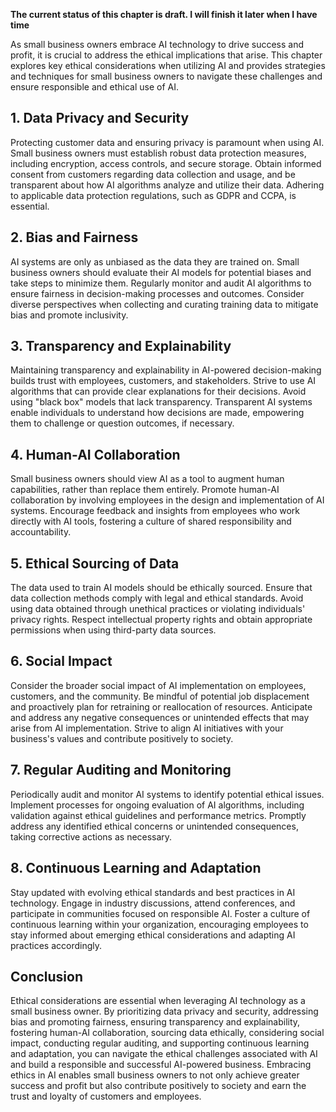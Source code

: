 **The current status of this chapter is draft. I will finish it later when I have time**

As small business owners embrace AI technology to drive success and profit, it is crucial to address the ethical implications that arise. This chapter explores key ethical considerations when utilizing AI and provides strategies and techniques for small business owners to navigate these challenges and ensure responsible and ethical use of AI.

**1. Data Privacy and Security**
--------------------------------

Protecting customer data and ensuring privacy is paramount when using AI. Small business owners must establish robust data protection measures, including encryption, access controls, and secure storage. Obtain informed consent from customers regarding data collection and usage, and be transparent about how AI algorithms analyze and utilize their data. Adhering to applicable data protection regulations, such as GDPR and CCPA, is essential.

**2. Bias and Fairness**
------------------------

AI systems are only as unbiased as the data they are trained on. Small business owners should evaluate their AI models for potential biases and take steps to minimize them. Regularly monitor and audit AI algorithms to ensure fairness in decision-making processes and outcomes. Consider diverse perspectives when collecting and curating training data to mitigate bias and promote inclusivity.

**3. Transparency and Explainability**
--------------------------------------

Maintaining transparency and explainability in AI-powered decision-making builds trust with employees, customers, and stakeholders. Strive to use AI algorithms that can provide clear explanations for their decisions. Avoid using "black box" models that lack transparency. Transparent AI systems enable individuals to understand how decisions are made, empowering them to challenge or question outcomes, if necessary.

**4. Human-AI Collaboration**
-----------------------------

Small business owners should view AI as a tool to augment human capabilities, rather than replace them entirely. Promote human-AI collaboration by involving employees in the design and implementation of AI systems. Encourage feedback and insights from employees who work directly with AI tools, fostering a culture of shared responsibility and accountability.

**5. Ethical Sourcing of Data**
-------------------------------

The data used to train AI models should be ethically sourced. Ensure that data collection methods comply with legal and ethical standards. Avoid using data obtained through unethical practices or violating individuals' privacy rights. Respect intellectual property rights and obtain appropriate permissions when using third-party data sources.

**6. Social Impact**
--------------------

Consider the broader social impact of AI implementation on employees, customers, and the community. Be mindful of potential job displacement and proactively plan for retraining or reallocation of resources. Anticipate and address any negative consequences or unintended effects that may arise from AI implementation. Strive to align AI initiatives with your business's values and contribute positively to society.

**7. Regular Auditing and Monitoring**
--------------------------------------

Periodically audit and monitor AI systems to identify potential ethical issues. Implement processes for ongoing evaluation of AI algorithms, including validation against ethical guidelines and performance metrics. Promptly address any identified ethical concerns or unintended consequences, taking corrective actions as necessary.

**8. Continuous Learning and Adaptation**
-----------------------------------------

Stay updated with evolving ethical standards and best practices in AI technology. Engage in industry discussions, attend conferences, and participate in communities focused on responsible AI. Foster a culture of continuous learning within your organization, encouraging employees to stay informed about emerging ethical considerations and adapting AI practices accordingly.

**Conclusion**
--------------

Ethical considerations are essential when leveraging AI technology as a small business owner. By prioritizing data privacy and security, addressing bias and promoting fairness, ensuring transparency and explainability, fostering human-AI collaboration, sourcing data ethically, considering social impact, conducting regular auditing, and supporting continuous learning and adaptation, you can navigate the ethical challenges associated with AI and build a responsible and successful AI-powered business. Embracing ethics in AI enables small business owners to not only achieve greater success and profit but also contribute positively to society and earn the trust and loyalty of customers and employees.
